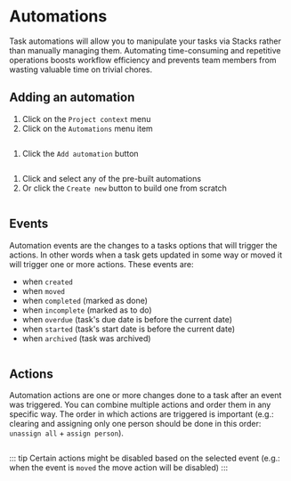# Automations

Task automations will allow you to manipulate your tasks via Stacks rather than manually managing them. Automating time-consuming and repetitive operations boosts workflow efficiency and prevents team members from wasting valuable time on trivial chores.

## Adding an automation

1. Click on the `Project context` menu
2. Click on the `Automations` menu item

<img :src="$withBase('/assets/img/projects/opening-project-automations.png')">

1. Click the `Add automation` button

<img :src="$withBase('/assets/img/projects/add-automation.png')">

1. Click and select any of the pre-built automations
2. Or click the `Create new` button to build one from scratch

<img :src="$withBase('/assets/img/projects/new-automation.png')">

## Events

Automation events are the changes to a tasks options that will trigger the actions. In other words when a task gets updated in some way or moved it will trigger one or more actions. These events are:

- when `created`
- when `moved`
- when `completed` (marked as done)
- when `incomplete` (marked as to do)
- when `overdue` (task's due date is before the current date)
- when `started` (task's start date is before the current date)
- when `archived` (task was archived)

<p align="center">
<img :src="$withBase('/assets/img/projects/automation-events.png')" width="80%">
</p>

## Actions

Automation actions are one or more changes done to a task after an event was triggered. You can combine multiple actions and order them in any specific way. The order in which actions are triggered is important (e.g.: clearing and assigning only one person should be done in this order: `unassign all` + `assign person`).

<p align="center">
<img :src="$withBase('/assets/img/projects/automation-actions.png')" width="80%">
</p>

::: tip
Certain actions might be disabled based on the selected event (e.g.: when the event is `moved` the move action will be disabled)
:::